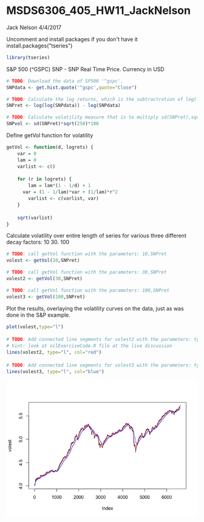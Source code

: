 MSDS6306\_405\_HW11\_JackNelson
================
Jack Nelson
4/4/2017

Uncomment and install packages if you don't have it
install.packages("tseries")

``` r
library(tseries)
```

S&P 500 (^GSPC)
SNP - SNP Real Time Price. Currency in USD

``` r
# TODO: Download the data of SP500 '^gspc'.
SNPdata <- get.hist.quote('^gspc',quote="Close")
```

``` r
# TODO: Calculate the log returns, which is the subtractration of log(lag(SNPdata)) and log(SNPdata)
SNPret <- log(log(SNPdata)) - log(SNPdata)
```

``` r
# TODO: Calculate volatility measure that is to multiply sd(SNPret),sqrt(250), 100
SNPvol <- sd(SNPret)*sqrt(250)*100
```

Define getVol function for volatility

``` r
getVol <- function(d, logrets) {
    var = 0
    lam = 0
    varlist <- c()

    for (r in logrets) {
        lam = lam*(1 - 1/d) + 1
      var = (1 - 1/lam)*var + (1/lam)*r^2
        varlist <- c(varlist, var)
    }

    sqrt(varlist)
}
```

Calculate volatility over entire length of series for various three different decay factors: 10 30. 100

``` r
# TODO: call getVol function with the parameters: 10,SNPret
volest <- getVol(10,SNPret)
```

``` r
# TODO: call getVol function with the parameters: 30,SNPret
volest2 <- getVol(30,SNPret)
```

``` r
# TODO: call getVol function with the parameters: 100,SNPret
volest3 <- getVol(100,SNPret)
```

Plot the results, overlaying the volatility curves on the data, just as was done in the S&P example.

``` r
plot(volest,type="l")

# TODO: Add connected line segments for volest2 with the parameters: type="l",col="red"
# hint: look at oilExerciseCode.R file at the live discussion
lines(volest2, type="l", col="red")

# TODO: Add connected line segments for volest3 with the parameters: type="l",col="blue"
lines(volest3, type="l", col="blue")
```

![](MSDS6306_405_HW11_JackNelson_files/figure-markdown_github/TODO7-1.png)
